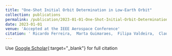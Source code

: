 ```yaml
---
title: "One-Shot Initial Orbit Determination in Low-Earth Orbit"
collection: publications
permalink: /publication/2023-01-01-One-Shot-Initial-Orbit-Determination-in-Low-Earth-Orbit
date: 2023-01-01
venue: 'Accepted at the IEEE Aerospace Conference'
citation: ' Ricardo Ferreira,  Marta Guimaraes,  Filipa Valdeira,  Claudia Soares, &quot;One-Shot Initial Orbit Determination in Low-Earth Orbit.&quot; Accepted at the IEEE Aerospace Conference, 2023.'
---
```

Use [Google Scholar](https://scholar.google.com/scholar?q=One+Shot+Initial+Orbit+Determination+in+Low+Earth+Orbit){:target="_blank"} for full citation